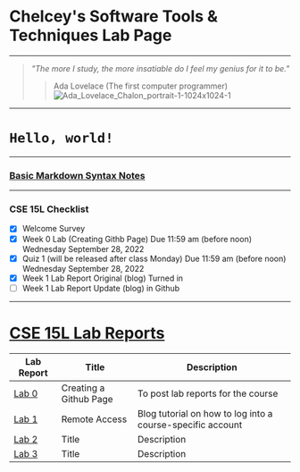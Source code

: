 # **Chelcey's Software Tools & Techniques Lab Page**
---
> *"The more I study, the more insatiable do I feel my genius for it to be."*
> 
>> Ada Lovelace (The first computer programmer) ![Ada_Lovelace_Chalon_portrait-1-1024x1024-1](https://user-images.githubusercontent.com/71199896/192131276-513cd686-aa0a-4035-8626-a876fff35017.jpg)

***

# `Hello, world!`

---
### [Basic Markdown Syntax Notes](https://chelcey.github.io/cse15l-lab-reports/basic-markdown-syntax.html)

***
### CSE 15L Checklist
- [X] Welcome Survey
- [X] Week 0 Lab (Creating Githb Page) Due 11:59 am (before noon) Wednesday September 28, 2022
- [X] Quiz 1 (will be released after class Monday) Due 11:59 am (before noon) Wednesday September 28, 2022
- [X] Week 1 Lab Report Original (blog) Turned in
- [ ] Week 1 Lab Report Update (blog) in Github

***

# [CSE 15L Lab Reports](https://chelcey.github.io/cse15l-lab-reports/index.html)


| Lab Report | Title | Description |
| ----------- | ----------- | ----------- |
| [Lab 0](lab-report-1-week-0.html) | Creating a Github Page | To post lab reports for the course |
| [Lab 1](lab-report-1-week-1.html) | Remote Access | Blog tutorial on how to log into a course-specific account | 
| [Lab 2](lab-report-2-week-2.html) | Title | Description | 
| [Lab 3](lab-report-1-week-3.html) | Title | Description |
